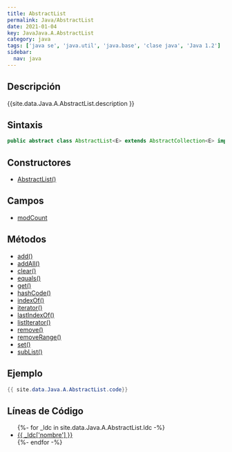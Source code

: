 ```yaml
---
title: AbstractList
permalink: Java/AbstractList
date: 2021-01-04
key: JavaJava.A.AbstractList
category: java
tags: ['java se', 'java.util', 'java.base', 'clase java', 'Java 1.2']
sidebar: 
  nav: java
---
```


## Descripción
{{site.data.Java.A.AbstractList.description }}

## Sintaxis
~~~java
public abstract class AbstractList<E> extends AbstractCollection<E> implements List<E>
~~~

## Constructores
* [AbstractList()](/Java/AbstractList/AbstractList/)

## Campos
* [modCount](/Java/AbstractList/modCount)

## Métodos
* [add()](/Java/AbstractList/add)
* [addAll()](/Java/AbstractList/addAll)
* [clear()](/Java/AbstractList/clear)
* [equals()](/Java/AbstractList/equals)
* [get()](/Java/AbstractList/get)
* [hashCode()](/Java/AbstractList/hashCode)
* [indexOf()](/Java/AbstractList/indexOf)
* [iterator()](/Java/AbstractList/iterator)
* [lastIndexOf()](/Java/AbstractList/lastIndexOf)
* [listIterator()](/Java/AbstractList/listIterator)
* [remove()](/Java/AbstractList/remove)
* [removeRange()](/Java/AbstractList/removeRange)
* [set()](/Java/AbstractList/set)
* [subList()](/Java/AbstractList/subList)

## Ejemplo
~~~java
{{ site.data.Java.A.AbstractList.code}}
~~~

## Líneas de Código
<ul>
{%- for _ldc in site.data.Java.A.AbstractList.ldc -%}
   <li>
       <a href="{{_ldc['url'] }}">{{ _ldc['nombre'] }}</a>
   </li>
{%- endfor -%}
</ul>

